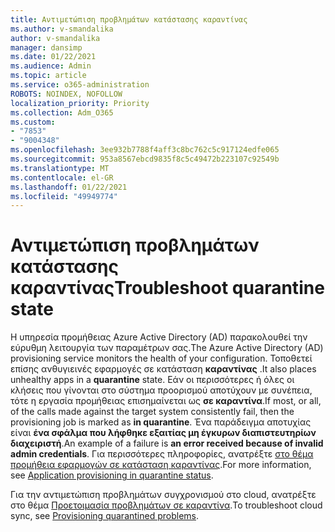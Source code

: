 ```yaml
---
title: Αντιμετώπιση προβλημάτων κατάστασης καραντίνας
ms.author: v-smandalika
author: v-smandalika
manager: dansimp
ms.date: 01/22/2021
ms.audience: Admin
ms.topic: article
ms.service: o365-administration
ROBOTS: NOINDEX, NOFOLLOW
localization_priority: Priority
ms.collection: Adm_O365
ms.custom:
- "7853"
- "9004348"
ms.openlocfilehash: 3ee932b7788f4aff3c8bc762c5c917124edfe065
ms.sourcegitcommit: 953a8567ebcd9835f8c5c49472b223107c92549b
ms.translationtype: MT
ms.contentlocale: el-GR
ms.lasthandoff: 01/22/2021
ms.locfileid: "49949774"
---
```

# <a name="troubleshoot-quarantine-state"></a><span data-ttu-id="713f0-102">Αντιμετώπιση προβλημάτων κατάστασης καραντίνας</span><span class="sxs-lookup"><span data-stu-id="713f0-102">Troubleshoot quarantine state</span></span>

<span data-ttu-id="713f0-103">Η υπηρεσία προμήθειας Azure Active Directory (AD) παρακολουθεί την εύρυθμη λειτουργία των παραμέτρων σας.</span><span class="sxs-lookup"><span data-stu-id="713f0-103">The Azure Active Directory (AD) provisioning service monitors the health of your configuration.</span></span> <span data-ttu-id="713f0-104">Τοποθετεί επίσης ανθυγιεινές εφαρμογές σε κατάσταση **καραντίνας** .</span><span class="sxs-lookup"><span data-stu-id="713f0-104">It also places unhealthy apps in a **quarantine** state.</span></span> <span data-ttu-id="713f0-105">Εάν οι περισσότερες ή όλες οι κλήσεις που γίνονται στο σύστημα προορισμού αποτύχουν με συνέπεια, τότε η εργασία προμήθειας επισημαίνεται ως **σε καραντίνα**.</span><span class="sxs-lookup"><span data-stu-id="713f0-105">If most, or all, of the calls made against the target system consistently fail, then the provisioning job is marked as **in quarantine**.</span></span> <span data-ttu-id="713f0-106">Ένα παράδειγμα αποτυχίας είναι **ένα σφάλμα που λήφθηκε εξαιτίας μη έγκυρων διαπιστευτηρίων διαχειριστή**.</span><span class="sxs-lookup"><span data-stu-id="713f0-106">An example of a failure is **an error received because of invalid admin credentials**.</span></span> <span data-ttu-id="713f0-107">Για περισσότερες πληροφορίες, ανατρέξτε [στο θέμα προμήθεια εφαρμογών σε κατάσταση καραντίνας](https://docs.microsoft.com/azure/active-directory/app-provisioning/application-provisioning-quarantine-status).</span><span class="sxs-lookup"><span data-stu-id="713f0-107">For more information, see [Application provisioning in quarantine status](https://docs.microsoft.com/azure/active-directory/app-provisioning/application-provisioning-quarantine-status).</span></span>

<span data-ttu-id="713f0-108">Για την αντιμετώπιση προβλημάτων συγχρονισμού στο cloud, ανατρέξτε στο θέμα [Προετοιμασία προβλημάτων σε καραντίνα](https://docs.microsoft.com/azure/active-directory/cloud-sync/how-to-troubleshoot#provisioning-quarantined-problems).</span><span class="sxs-lookup"><span data-stu-id="713f0-108">To troubleshoot cloud sync, see [Provisioning quarantined problems](https://docs.microsoft.com/azure/active-directory/cloud-sync/how-to-troubleshoot#provisioning-quarantined-problems).</span></span> 

